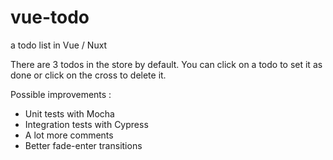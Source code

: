 # vue-todo
a todo list in Vue / Nuxt

There are 3 todos in the store by default.
You can click on a todo to set it as done or click on the cross to delete it.

Possible improvements :
- Unit tests with Mocha
- Integration tests with Cypress
- A lot more comments
- Better fade-enter transitions

